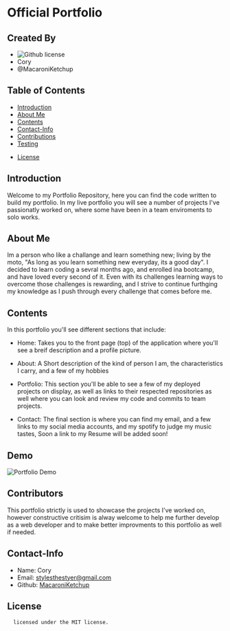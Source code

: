 # Official Portfolio
## Created By
   - ![Github license](https://img.shields.io/badge/license-MIT-yellowgreen.svg)
   - Cory 
   - @MacaroniKetchup
## Table of Contents
  - [Introduction](#introduction)
  - [About Me](#aboutme)
  - [Contents](#contents)
  - [Contact-Info](#contact)
  - [Contributions](#contributions)
  - [Testing](#testing)
  
* [License](#license)

## Introduction

Welcome to my Portfolio Repository, here you can find the code written to build my portfolio. In my live portfolio you will see a number of projects I've passionatly worked on, where some have been in a team enviroments to solo works.

## About Me

Im a person who like a challange and learn something new; living by the moto, "As long as you learn something new everyday, its a good day". I decided to learn coding a sevral months ago, and enrolled ina bootcamp, and have loved every second of it. Even with its challenges learning ways to overcome those challenges is rewarding, and I strive to continue furthging my knowledge as I push through every challenge that comes before me.

## Contents

In this portfolio you'll see different sections that include:

* Home:
    Takes you to the front page (top) of the application where you'll see a breif description and a profile picture.

* About: A Short description of the kind of person I am, the characteristics I carry, and a few of my hobbies

* Portfolio: This section you'll be able to see a few of my deployed projects on display, as well as links to their respected repositories as well where you can look and review my code and commits to team projects.

* Contact: The final section is where you can find my email, and a few links to my social media accounts, and my spotify to judge my music tastes, Soon a link to my Resume will be added soon!

## Demo
![Portfolio Demo](./src/assets/demo.gif)

## Contributors

This portfolio strictly is used to showcase the projects I've worked on, however constructive critisim is alway welcome to help me further develop as a web developer and to make better improvments to this portfolio as well if needed.

## Contact-Info
- Name: Cory
- Email: stylesthestyer@gmail.com
- Github: [MacaroniKetchup](https://github.com/MacaroniKetchup/)

## License

      licensed under the MIT license.